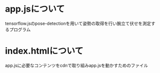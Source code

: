 # app.jsについて
tensorflow.jsのpose-detectionを用いて姿勢の取得を行い腕立て伏せを測定するプログラム

# index.htmlについて
app.jsに必要なコンテンツをcdnで取り組みapp.jsを動かすためのファイル